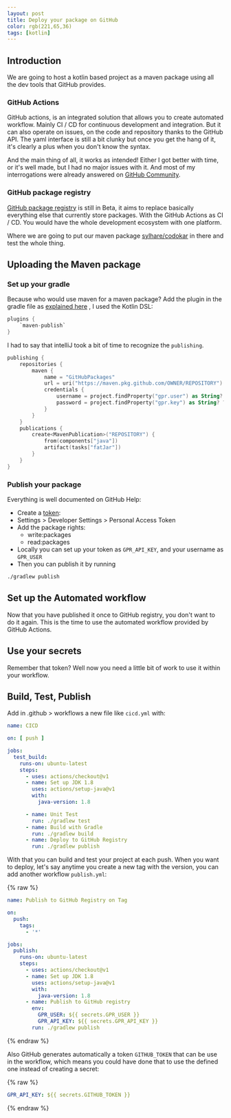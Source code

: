 ```yaml
---
layout: post 
title: Deploy your package on GitHub 
color: rgb(221,65,36)
tags: [kotlin]
---
```


## Introduction

We are going to host a kotlin based project as a maven package using all the dev tools that GitHub provides.

### GitHub Actions

GitHub actions, is an integrated solution that allows you to create automated workflow. Mainly CI / CD for continuous
development and integration. But it can also operate on issues, on the code and repository thanks to the GitHub API. The
yaml interface is still a bit clunky but once you get the hang of it, it's clearly a plus when you don't know the
syntax.

And the main thing of all, it works as intended! Either I got better with time, or it's well made, but I had no major
issues with it. And most of my interrogations were already answered
on [GitHub Community](https://github.community/t5/GitHub-Actions/bd-p/actions).

### GitHub package registry

[GitHub package registry](https://github.com/features/package-registry) is still in Beta, it aims to replace basically
everything else that currently store packages. With the GitHub Actions as CI / CD. You would have the whole development
ecosystem with one platform.

Where we are going to put our maven package [sylhare/codokar](https://github.com/sylhare/codokar) in there and test the
whole thing.

## Uploading the Maven package

### Set up your gradle

Because who would use maven for a maven package? Add the plugin in the gradle file
as [explained here](https://help.github.com/en/articles/configuring-gradle-for-use-with-github-package-registry#authenticating-to-github-package-registry)
, I used the Kotlin DSL:

```kotlin
plugins {
    `maven-publish`
}
```

I had to say that intelliJ took a bit of time to recognize the `publishing`.

```kotlin
publishing {
    repositories {
        maven {
            name = "GitHubPackages"
            url = uri("https://maven.pkg.github.com/OWNER/REPOSITORY")
            credentials {
                username = project.findProperty("gpr.user") as String? ?: System.getenv("GPR_USER")
                password = project.findProperty("gpr.key") as String? ?: System.getenv("GPR_API_KEY")
            }
        }
    }
    publications {
        create<MavenPublication>("REPOSITORY") {
            from(components["java"])
            artifact(tasks["fatJar"])
        }
    }
}
```

### Publish your package

Everything is well documented on GitHub Help:

- Create a [token](https://help.github.com/en/articles/creating-a-personal-access-token-for-the-command-line):
- Settings > Developer Settings > Personal Access Token
- Add the package rights:
    - write:packages
    - read:packages
- Locally you can set up your token as `GPR_API_KEY`, and your username as `GPR_USER`
- Then you can publish it by running

```bash
./gradlew publish
```

## Set up the Automated workflow

Now that you have published it once to GitHub registry, you don't want to do it again. This is the time to use the
automated workflow provided by GitHub Actions.

## Use your secrets

Remember that token? Well now you need a little bit of work to use it within your workflow.

## Build, Test, Publish

Add in .github > workflows a new file like `cicd.yml` with:

```yml
name: CICD

on: [ push ]

jobs:
  test_build:
    runs-on: ubuntu-latest
    steps:
      - uses: actions/checkout@v1
      - name: Set up JDK 1.8
        uses: actions/setup-java@v1
        with:
          java-version: 1.8

      - name: Unit Test
        run: ./gradlew test
      - name: Build with Gradle
        run: ./gradlew build
      - name: Deploy to GitHub Registry
        run: ./gradlew publish
```

With that you can build and test your project at each push. When you want to deploy, let's say anytime you create a new
tag with the version, you can add another workflow `publish.yml`:

{% raw %}

```yml
name: Publish to GitHub Registry on Tag

on:
  push:
    tags:
      - '*'

jobs:
  publish:
    runs-on: ubuntu-latest
    steps:
      - uses: actions/checkout@v1
      - name: Set up JDK 1.8
        uses: actions/setup-java@v1
        with:
          java-version: 1.8
      - name: Publish to GitHub registry
        env:
          GPR_USER: ${{ secrets.GPR_USER }}
          GPR_API_KEY: ${{ secrets.GPR_API_KEY }}
        run: ./gradlew publish
```

{% endraw %}

Also GitHub generates automatically a token `GITHUB_TOKEN` that can be use in the workflow, which means you could have
done that to use the defined one instead of creating a secret:

{% raw %}

```yml
GPR_API_KEY: ${{ secrets.GITHUB_TOKEN }} 
```

{% endraw %}

